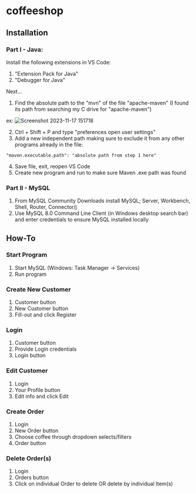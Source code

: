 # coffeeshop

## Installation
### Part I - Java:
Install the following extensions in VS Code:
1) "Extension Pack for Java"
2) "Debugger for Java"
   
Next...

1) Find the absolute path to the "mvn" of the file "apache-maven" (I found its path from searching my C drive for "apache-maven")
   
ex: ![Screenshot 2023-11-17 151718](https://github.com/lasttycoon2506/artdealer/assets/114425878/a0f39f21-7cf5-44e5-af86-02b39b67f309)


2) Ctrl + Shift + P and type "preferences open user settings"
3) Add a new independent path making sure to exclude it from any other programs already in the file:
```
"maven.executable.path": "absolute path from step 1 here"
```

4) Save file, exit, reopen VS Code
5) Create new program and run to make sure Maven .exe path was found

### Part II - MySQL
1) From MySQL Community Downloads install MySQL; Server, Workbench, Shell, Router, Connector/j
2) Use MySQL 8.0 Command Line Client (in Windows desktop search bar) and enter credentials to ensure MySQL installed locally

## How-To
### Start Program
1) Start MySQL (Windows: Task Manager -> Services)
2) Run program

### Create New Customer
1) Customer button
2) New Customer button
3) Fill-out and click Register

### Login 
1) Customer button
2) Provide Login credentials
3) Login button

### Edit Customer
1) Login
2) Your Profile button
3) Edit info and click Edit

### Create Order
1) Login
2) New Order button
3) Choose coffee through dropdown selects/filters
4) Order button

### Delete Order(s)
1) Login
2) Orders button
3) Click on individual Order to delete OR delete by individual Item(s)



   







